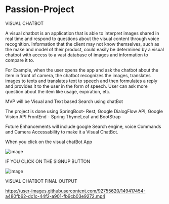 # Passion-Project

VISUAL CHATBOT

A visual chatbot is an application that is able to interpret images shared in real time and respond to questions about the visual content through voice recognition. Information that the client may not know themselves, such as the make and model of their product, could easily be determined by a visual chatbot with access to a vast database of images and information to compare it to. 

For Example, when the user opens the app and ask the chatbot about the item in front of camera, the chatbot recognizes the images, translates images to texts and translates text to speech and then formulates a reply and provides it to the user in the form of speech. User can ask more question about the item like usage, expiration, etc.

MVP will be Visual and Text based Search using chatBot 

The project is done using SpringBoot- Rest, Google DialogFlow API, Google Vision API
FrontEnd - Spring ThymeLeaf and BootStrap 

Future Enhancements will include google Search engine, voice Commands and Camera Accessability to make it a Visual ChatBot.


When you click on the visual chatBot App 

![image](https://user-images.githubusercontent.com/92755620/147894044-57c2a7af-2fc1-4094-9b3c-615d8b787ecd.png)


IF YOU CLICK ON THE SIGNUP BUTTON


![image](https://user-images.githubusercontent.com/92755620/147894062-d4aeabc4-aa03-4f5c-85b4-e44d8f579c27.png)


VISUAL CHATBOT FINAL OUTPUT


https://user-images.githubusercontent.com/92755620/149417454-a480fb62-dc1c-44f2-a901-fb9cb03e9272.mp4



